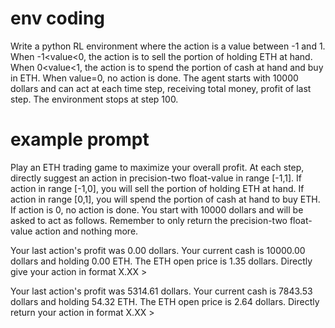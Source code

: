 # env coding
Write a python RL environment where the action is a value between -1 and 1. When -1<value<0, the action is to sell the portion of holding ETH at hand. When 0<value<1, the action is to spend the portion of cash at hand and buy in ETH. When value=0, no action is done. The agent starts with 10000 dollars and can act at each time step, receiving total money, profit of last step. The environment stops at step 100.

# example prompt

Play an ETH trading game to maximize your overall profit. At each step, directly suggest an action in precision-two float-value in range [-1,1]. If action in range [-1,0], you will sell the portion of holding ETH at hand. If action in range [0,1], you will spend the portion of cash at hand to buy ETH. If action is 0, no action is done. You start with 10000 dollars and will be asked to act as follows. Remember to only return the precision-two float-value action and nothing more.

Your last action's profit was 0.00 dollars. Your current cash is 10000.00 dollars and holding 0.00 ETH. The ETH open price is 1.35 dollars. Directly give your action in format X.XX >

Your last action's profit was 5314.61 dollars. Your current cash is 7843.53 dollars and holding 54.32 ETH. The ETH open price is 2.64 dollars. Directly return your action in format X.XX >
